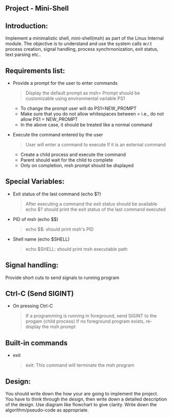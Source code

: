 Project - Mini-Shell
---------------------

Introduction:
-------------
Implement a minimalistic shell, mini-shell(msh) as part of the Linux Internal module.
The objective is to understand and use the system calls w.r.t process creation,
signal handling, process synchrnonization, exit status, text parsing etc..

Requirements list:
------------------
+ Provide a prompt for the user to enter commands
  > Display the default prompt as msh>
  > Prompt should be customizable using environmental variable PS1
    - To change the prompt user will do PS1=NEW_PROMPT
    - Make sure that you do not allow whitespaces between =
      i.e., do not allow PS1   =  NEW_PROMPT
    - In the above case, it should be treated like a normal command

+ Execute the command entered by the user
  > User will enter a command to execute
  > If it is an external command
    - Create a child process and execute the command
    - Parent should wait for the child to complete
    - Only on completion, msh prompt should be displayed

Special Variables:
------------------
+ Exit status of the last command (echo $?)
  > After executing a command the exit status should be available
  > echo $? should print the exit status of the last command executed

+ PID of msh (echo $$)
  > echo $$: should print msh's PID

+ Shell name (echo $SHELL)
  > echo $SHELL: should print msh executable path

Signal handling:
----------------
Provide short cuts to send signals to running program

Ctrl-C (Send SIGINT)
--------------------
+ On pressing Ctrl-C
  > If a programming is running in foreground, send SIGINT to the progam (child process)
  > If no foreground program exists, re-display the msh prompt


Built-in commands
------------------
+ exit
  > exit: This command will terminate the msh program


Design:
-------
You should write down the how your are going to implement the project.
You have to think through the design, then write down a detailed description
of the design. Use diagram like flowchart to give clarity. Write down the algorithm/pseudo-code
as appropriate.

